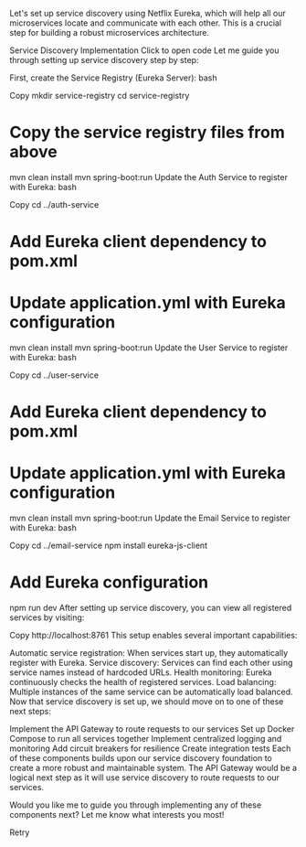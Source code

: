 Let's set up service discovery using Netflix Eureka, which will help all our microservices locate and communicate with each other. This is a crucial step for building a robust microservices architecture.

Service Discovery Implementation
Click to open code
Let me guide you through setting up service discovery step by step:

First, create the Service Registry (Eureka Server):
bash

Copy
mkdir service-registry
cd service-registry

# Copy the service registry files from above

mvn clean install
mvn spring-boot:run
Update the Auth Service to register with Eureka:
bash

Copy
cd ../auth-service

# Add Eureka client dependency to pom.xml

# Update application.yml with Eureka configuration

mvn clean install
mvn spring-boot:run
Update the User Service to register with Eureka:
bash

Copy
cd ../user-service

# Add Eureka client dependency to pom.xml

# Update application.yml with Eureka configuration

mvn clean install
mvn spring-boot:run
Update the Email Service to register with Eureka:
bash

Copy
cd ../email-service
npm install eureka-js-client

# Add Eureka configuration

npm run dev
After setting up service discovery, you can view all registered services by visiting:

Copy
http://localhost:8761
This setup enables several important capabilities:

Automatic service registration: When services start up, they automatically register with Eureka.
Service discovery: Services can find each other using service names instead of hardcoded URLs.
Health monitoring: Eureka continuously checks the health of registered services.
Load balancing: Multiple instances of the same service can be automatically load balanced.
Now that service discovery is set up, we should move on to one of these next steps:

Implement the API Gateway to route requests to our services
Set up Docker Compose to run all services together
Implement centralized logging and monitoring
Add circuit breakers for resilience
Create integration tests
Each of these components builds upon our service discovery foundation to create a more robust and maintainable system. The API Gateway would be a logical next step as it will use service discovery to route requests to our services.

Would you like me to guide you through implementing any of these components next? Let me know what interests you most!

Retry

